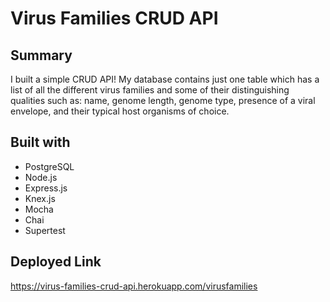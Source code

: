 # Virus Families CRUD API

## Summary

I built a simple CRUD API! My database contains just one table which has a list of all the different virus families and some of their distinguishing qualities such as: name, genome length, genome type, presence of a viral envelope, and their typical host organisms of choice. 

## Built with

* PostgreSQL
* Node.js
* Express.js
* Knex.js
* Mocha
* Chai
* Supertest

## Deployed Link

https://virus-families-crud-api.herokuapp.com/virusfamilies

